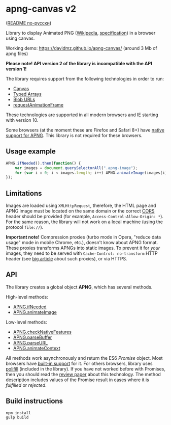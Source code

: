 apng-canvas v2
==============

([README по-русски](https://github.com/davidmz/apng-canvas/blob/master/README_RU.md))

Library to display Animated PNG ([Wikipedia](http://en.wikipedia.org/wiki/APNG), [specification](https://wiki.mozilla.org/APNG_Specification)) in a browser using canvas.

Working demo: https://davidmz.github.io/apng-canvas/ (around 3 Mb of apng files)

**Please note! API version 2 of the library is incompatible with the API version 1!**

The library requires support from the following technologies in order to run:

 * [Canvas](http://caniuse.com/#feat=canvas)
 * [Typed Arrays](http://caniuse.com/#feat=typedarrays)
 * [Blob URLs](http://caniuse.com/#feat=bloburls)
 * [requestAnimationFrame](http://caniuse.com/#feat=requestanimationframe)
 
These technologies are supported in all modern browsers and IE starting with version 10.


Some browsers (at the moment these are Firefox and Safari 8+) have [native support for APNG](http://caniuse.com/#feat=apng). 
This library is not required for these browsers.

Usage example
-----------

```javascript
APNG.ifNeeded().then(function() {
    var images = document.querySelectorAll(".apng-image");
    for (var i = 0; i < images.length; i++) APNG.animateImage(images[i]);
});
```

Limitations
-----------

Images are loaded using `XMLHttpRequest`, therefore, the HTML page and APNG image must be located on the same domain
or the correct [CORS](http://www.w3.org/TR/cors/ "Cross-Origin Resource Sharing") header should be provided
(for example, `Access-Control-Allow-Origin: *`).
For the same reason, the library will not work on a local machine (using the protocol `file://`).

**Important note!** Compression proxies (turbo mode in Opera, "reduce data usage" mode in mobile Chrome, etc.), doesn't know about
APNG format. These proxies transforms APNGs into static images. To prevent it for *your* images, they need to be served with 
`Cache-Control: no-transform` HTTP header (see [big article](http://calendar.perfplanet.com/2013/mobile-isp-image-recompression/) about such proxies),
or via HTTPS.


API
-----------

The library creates a global object **APNG**, which has several methods.

High-level methods:

* [APNG.ifNeeded](API.md#user-content-apngifneededignorenativeapng-boolean)
* [APNG.animateImage](API.md#user-content-apnganimateimageimg-htmlimageelement)

Low-level methods:

* [APNG.checkNativeFeatures](API.md#user-content-apngchecknativefeatures)
* [APNG.parseBuffer](API.md#user-content-apngparsebufferdata-arraybuffer)
* [APNG.parseURL](API.md#user-content-apngparseurlurl-string)
* [APNG.animateContext](API.md#user-content-apnganimatecontexturl-string-canvasrenderingcontext2d-context)

All methods work asynchronously and return the ES6 *Promise* object. Most browsers have [built-in support](http://caniuse.com/#feat=promises) for it. 
For others browsers, library uses [polifill](https://github.com/jakearchibald/es6-promise) (included in the library).
If you have not worked before with Promises, then you should read the [review paper](http://www.html5rocks.com/en/tutorials/es6/promises/) about this technology. 
The method description includes values of the Promise result in cases where it is *fulfilled* or *rejected*.

Build instructions
-----------

    npm install
    gulp build